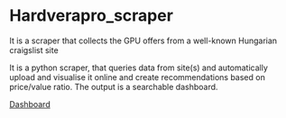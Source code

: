 # Hardverapro_scraper
It is a scraper that collects the GPU offers from a well-known Hungarian craigslist site

It is a python scraper, that queries data from site(s) and automatically upload and visualise it online and create recommendations based on price/value ratio. The output is a searchable dashboard. 

[Dashboard](https://datastudio.google.com/reporting/7720182f-11d6-430a-82a4-8f7a2dfcbc44/page/p_uk88j8wc1c?fbclid=IwAR3LoDusQnoVCCrQkcKImAqIAYNlSCBh2TkqwcXYrMtPJYRTgYvIpUsWKCU)
